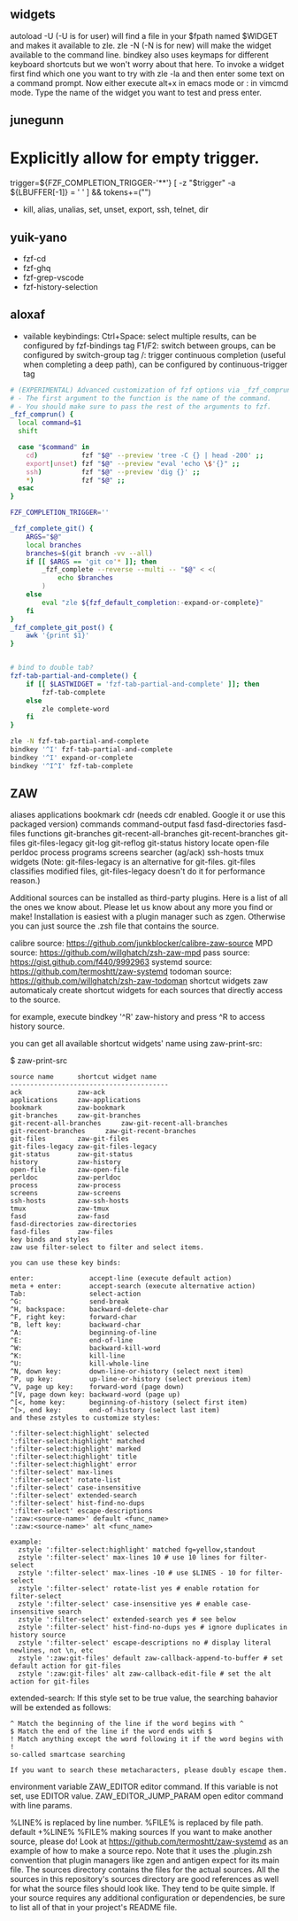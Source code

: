## widgets
autoload -U (-U is for user) will find a file in your $fpath named $WIDGET and makes it available to zle. zle -N (-N is for new) will make the widget available to the command line.
bindkey also uses keymaps for different keyboard shortcuts but we won't worry about that here.
To invoke a widget first find which one you want to try with zle -la and then enter some text on a command prompt.
Now either execute alt+x in emacs mode or : in vimcmd mode. Type the name of the widget you want to test and press enter.


## junegunn
  # Explicitly allow for empty trigger.
  trigger=${FZF_COMPLETION_TRIGGER-'**'}
  [ -z "$trigger" -a ${LBUFFER[-1]} = ' ' ] && tokens+=("")
- kill, alias, unalias, set, unset, export, ssh, telnet, dir

## yuik-yano
- fzf-cd
- fzf-ghq
- fzf-grep-vscode
- fzf-history-selection

## aloxaf
- vailable keybindings:
Ctrl+Space: select multiple results, can be configured by fzf-bindings tag
F1/F2: switch between groups, can be configured by switch-group tag
/: trigger continuous completion (useful when completing a deep path), can be configured by continuous-trigger tag


```sh
# (EXPERIMENTAL) Advanced customization of fzf options via _fzf_comprun function
# - The first argument to the function is the name of the command.
# - You should make sure to pass the rest of the arguments to fzf.
_fzf_comprun() {
  local command=$1
  shift

  case "$command" in
    cd)           fzf "$@" --preview 'tree -C {} | head -200' ;;
    export|unset) fzf "$@" --preview "eval 'echo \$'{}" ;;
    ssh)          fzf "$@" --preview 'dig {}' ;;
    *)            fzf "$@" ;;
  esac
}

FZF_COMPLETION_TRIGGER=''

_fzf_complete_git() {
    ARGS="$@"
    local branches
    branches=$(git branch -vv --all)
    if [[ $ARGS == 'git co'* ]]; then
        _fzf_complete --reverse --multi -- "$@" < <(
            echo $branches
        )
    else
        eval "zle ${fzf_default_completion:-expand-or-complete}"
    fi
}
_fzf_complete_git_post() {
    awk '{print $1}'
}


# bind to double tab?
fzf-tab-partial-and-complete() {
    if [[ $LASTWIDGET = 'fzf-tab-partial-and-complete' ]]; then
        fzf-tab-complete
    else
        zle complete-word
    fi
}

zle -N fzf-tab-partial-and-complete
bindkey '^I' fzf-tab-partial-and-complete
bindkey '^I' expand-or-complete
bindkey '^I^I' fzf-tab-complete
```


## ZAW

aliases
applications
bookmark
cdr (needs cdr enabled. Google it or use this packaged version)
commands
command-output
fasd
fasd-directories
fasd-files
functions
git-branches
git-recent-all-branches
git-recent-branches
git-files
git-files-legacy
git-log
git-reflog
git-status
history
locate
open-file
perldoc
process
programs
screens
searcher (ag/ack)
ssh-hosts
tmux
widgets
(Note: git-files-legacy is an alternative for git-files. git-files classifies modified files, git-files-legacy doesn't do it for performance reason.)

Additional sources can be installed as third-party plugins. Here is a list of all the ones we know about. Please let us know about any more you find or make! Installation is easiest with a plugin manager such as zgen. Otherwise you can just source the .zsh file that contains the source.

calibre source: https://github.com/junkblocker/calibre-zaw-source
MPD source: https://github.com/willghatch/zsh-zaw-mpd
pass source: https://gist.github.com/f440/9992963
systemd source: https://github.com/termoshtt/zaw-systemd
todoman source: https://github.com/willghatch/zsh-zaw-todoman
shortcut widgets
zaw automaticaly create shortcut widgets for each sources that directly access to the source.

for example, execute bindkey '^R' zaw-history and press ^R to access history source.

you can get all available shortcut widgets' name using zaw-print-src:

$ zaw-print-src


```
source name      shortcut widget name
----------------------------------------
ack              zaw-ack
applications     zaw-applications
bookmark         zaw-bookmark
git-branches     zaw-git-branches
git-recent-all-branches     zaw-git-recent-all-branches
git-recent-branches     zaw-git-recent-branches
git-files        zaw-git-files
git-files-legacy zaw-git-files-legacy
git-status       zaw-git-status
history          zaw-history
open-file        zaw-open-file
perldoc          zaw-perldoc
process          zaw-process
screens          zaw-screens
ssh-hosts        zaw-ssh-hosts
tmux             zaw-tmux
fasd             zaw-fasd
fasd-directories zaw-directories
fasd-files       zaw-files
key binds and styles
zaw use filter-select to filter and select items.

you can use these key binds:

enter:              accept-line (execute default action)
meta + enter:       accept-search (execute alternative action)
Tab:                select-action
^G:                 send-break
^H, backspace:      backward-delete-char
^F, right key:      forward-char
^B, left key:       backward-char
^A:                 beginning-of-line
^E:                 end-of-line
^W:                 backward-kill-word
^K:                 kill-line
^U:                 kill-whole-line
^N, down key:       down-line-or-history (select next item)
^P, up key:         up-line-or-history (select previous item)
^V, page up key:    forward-word (page down)
^[V, page down key: backward-word (page up)
^[<, home key:      beginning-of-history (select first item)
^[>, end key:       end-of-history (select last item)
and these zstyles to customize styles:

':filter-select:highlight' selected
':filter-select:highlight' matched
':filter-select:highlight' marked
':filter-select:highlight' title
':filter-select:highlight' error
':filter-select' max-lines
':filter-select' rotate-list
':filter-select' case-insensitive
':filter-select' extended-search
':filter-select' hist-find-no-dups
':filter-select' escape-descriptions
':zaw:<source-name>' default <func_name>
':zaw:<source-name>' alt <func_name>

example:
  zstyle ':filter-select:highlight' matched fg=yellow,standout
  zstyle ':filter-select' max-lines 10 # use 10 lines for filter-select
  zstyle ':filter-select' max-lines -10 # use $LINES - 10 for filter-select
  zstyle ':filter-select' rotate-list yes # enable rotation for filter-select
  zstyle ':filter-select' case-insensitive yes # enable case-insensitive search
  zstyle ':filter-select' extended-search yes # see below
  zstyle ':filter-select' hist-find-no-dups yes # ignore duplicates in history source
  zstyle ':filter-select' escape-descriptions no # display literal newlines, not \n, etc
  zstyle ':zaw:git-files' default zaw-callback-append-to-buffer # set default action for git-files
  zstyle ':zaw:git-files' alt zaw-callback-edit-file # set the alt action for git-files

```

extended-search:
    If this style set to be true value, the searching bahavior will be
    extended as follows:

    ^ Match the beginning of the line if the word begins with ^
    $ Match the end of the line if the word ends with $
    ! Match anything except the word following it if the word begins with !
    so-called smartcase searching

    If you want to search these metacharacters, please doubly escape them.
environment variable
ZAW_EDITOR editor command. If this variable is not set, use EDITOR value. ZAW_EDITOR_JUMP_PARAM open editor command with line params.

%LINE% is replaced by line number. %FILE% is replaced by file path. default +%LINE% %FILE%
making sources
If you want to make another source, please do! Look at https://github.com/termoshtt/zaw-systemd as an example of how to make a source repo. Note that it uses the <name>.plugin.zsh convention that plugin managers like zgen and antigen expect for its main file. The sources directory contains the files for the actual sources. All the sources in this repository's sources directory are good references as well for what the source files should look like. They tend to be quite simple. If your source requires any additional configuration or dependencies, be sure to list all of that in your project's README file.
